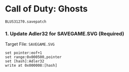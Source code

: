 #  Call of Duty: Ghosts 

`BLUS31270.savepatch`

### 1. Update Adler32 for SAVEGAME.SVG (Required)

Target File: `SAVEGAME.SVG`

```
set pointer:eof+1
set range:0x000500,pointer
set [hash]:Adler32
write at 0x000008:[hash]
```

